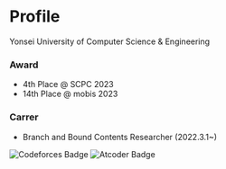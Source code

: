 # Profile  

Yonsei University of Computer Science & Engineering

### Award

- 4th Place @ SCPC 2023
- 14th Place @ mobis 2023

### Carrer

- Branch and Bound Contents Researcher (2022.3.1~)


![Codeforces Badge](https://codeforces-readme-stats.vercel.app/api/badge?username=plast) ![Atcoder Badge](https://badges.joonhyung.xyz/atcoder/plast.svg)
